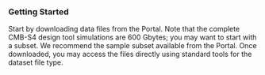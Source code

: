 ### Getting Started

Start by downloading data files from the Portal. Note that the complete CMB-S4 design tool simulations are 600 Gbytes; you may want to start with a subset. We recommend the sample subset available from the Portal. Once downloaded, you may access the files directly using standard tools for the dataset file type.
